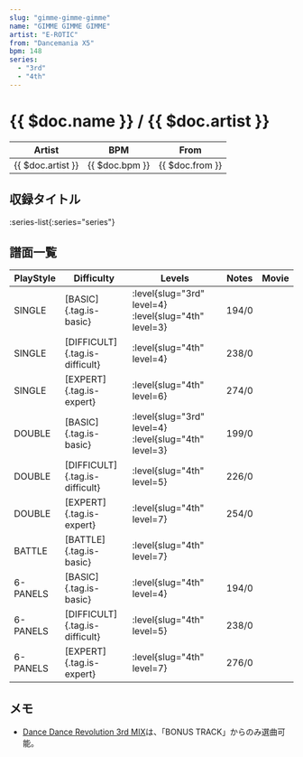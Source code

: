 ```yaml
---
slug: "gimme-gimme-gimme"
name: "GIMME GIMME GIMME"
artist: "E-ROTIC"
from: "Dancemania X5"
bpm: 148
series:
  - "3rd"
  - "4th"
---
```


# {{ $doc.name }} / {{ $doc.artist }}

|Artist|BPM|From|
|------|---|----|
|{{ $doc.artist }}|{{ $doc.bpm }}|{{ $doc.from }}|

## 収録タイトル

:series-list{:series="series"}

## 譜面一覧

|PlayStyle|Difficulty|Levels|Notes|Movie|
|---------|----------|------|-----|-----|
|SINGLE|[BASIC]{.tag.is-basic}|:level{slug="3rd" level=4} :level{slug="4th" level=3}|194/0||
|SINGLE|[DIFFICULT]{.tag.is-difficult}|:level{slug="4th" level=4}|238/0||
|SINGLE|[EXPERT]{.tag.is-expert}|:level{slug="4th" level=6}|274/0||
|DOUBLE|[BASIC]{.tag.is-basic}|:level{slug="3rd" level=4} :level{slug="4th" level=3}|199/0||
|DOUBLE|[DIFFICULT]{.tag.is-difficult}|:level{slug="4th" level=5}|226/0||
|DOUBLE|[EXPERT]{.tag.is-expert}|:level{slug="4th" level=7}|254/0||
|BATTLE|[BATTLE]{.tag.is-basic}|:level{slug="4th" level=7}|||
|6-PANELS|[BASIC]{.tag.is-basic}|:level{slug="4th" level=4}|194/0||
|6-PANELS|[DIFFICULT]{.tag.is-difficult}|:level{slug="4th" level=5}|238/0||
|6-PANELS|[EXPERT]{.tag.is-expert}|:level{slug="4th" level=7}|276/0||

## メモ

- [Dance Dance Revolution 3rd MIX](/series/3rd)は、「BONUS TRACK」からのみ選曲可能。
